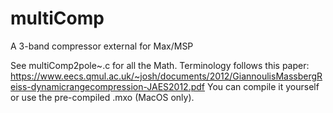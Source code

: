 # multiComp
A 3-band compressor external for Max/MSP

See multiComp2pole~.c for all the Math.
Terminology follows this paper: https://www.eecs.qmul.ac.uk/~josh/documents/2012/GiannoulisMassbergReiss-dynamicrangecompression-JAES2012.pdf
You can compile it yourself or use the pre-compiled .mxo (MacOS only).
